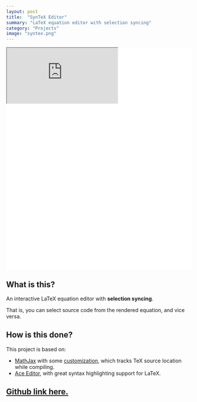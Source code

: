 ```yaml
---
layout: post
title:  "SynTeX Editor"
summary: "LaTeX equation editor with selection syncing"
category: "Projects"
image: "syntex.png"
---
```


<div class="aspect-ratio" style="
  display: absolute;
  width: 100%;
  height: 600px;
  padding: 0;
  background-color: white;
"><iframe src="https://ayassaka.github.io/syn-tex/"></iframe></div>

## What is this?

An interactive LaTeX equation editor with **selection syncing**.

That is, you can select source code from the rendered equation, and vice versa.

## How is this done?

This project is based on:

- [MathJax](https://www.mathjax.org/) with some [customization](https://github.com/Ayassaka/MathJax-src), which tracks TeX source location while compiling.
- [Ace Editor](https://ace.c9.io/), with great syntax highlighting support for LaTeX.

## [Github link here.](https://github.com/Ayassaka/syn-tex)
